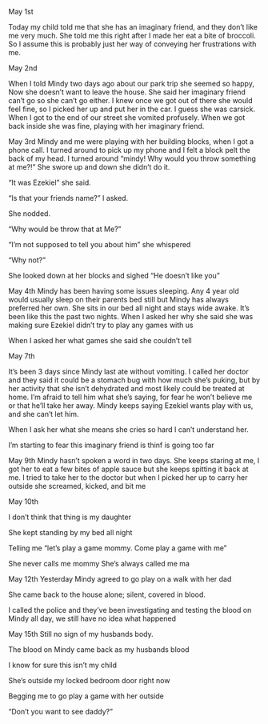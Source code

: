 May 1st

Today my child told me that she has an imaginary friend, and they don’t like me very much. 
She told me this right after I made her eat a bite of broccoli. So I assume this is probably just her way of conveying her frustrations with me. 

May 2nd

When I told Mindy two days ago about our park trip she seemed so happy,
Now she doesn’t want to leave the house. She said her imaginary friend can’t go so she can’t go either. I knew once we got out of there she would feel fine, so I picked her up and put her in the car. I guess she was carsick. When I got to the end of our street she vomited profusely. 
When we got back inside she was fine, playing with her imaginary friend. 

May 3rd
Mindy and me were playing with her building blocks, when I got a phone call. I turned around to pick up my phone and I felt a block pelt the back of my head. I turned around “mindy! Why would you throw something at me?!” She swore up and down she didn’t do it. 

“It was Ezekiel” she said.

 “Is that your friends name?” I asked. 

She nodded. 

“Why would be throw that at Me?” 

“I’m not supposed to tell you about him” she whispered

“Why not?”

She looked down at her blocks and sighed
“He doesn’t like you”


May 4th
Mindy has been having some issues sleeping. Any 4 year old would usually sleep on their parents bed still but Mindy has always preferred her own. She sits in our bed all night and stays wide awake. It’s been like this the past two nights. When I asked her why she said she was making sure Ezekiel didn’t try to play any games with us

When I asked her what games she said she couldn’t tell

May 7th

It’s been 3 days since Mindy last ate without vomiting. I called her doctor and they said it could be a stomach bug with how much she’s puking, but by her activity that she isn’t dehydrated and most likely could be treated at home. 
I’m afraid to tell him what she’s saying, for fear he won’t believe me or that he’ll take her away. Mindy keeps saying Ezekiel wants play with us, and she can’t let him. 

When I ask her what she means she cries so hard I can’t understand her. 

I’m starting to fear this imaginary friend is thinf is going too far

May 9th
Mindy hasn’t spoken a word in two days. She keeps staring at me, I got her to eat a few bites of apple sauce but she keeps spitting it back at me. I tried to take her to the doctor but when I picked her up to carry her outside she screamed, kicked, and bit me

May 10th

I don’t think that thing is my daughter

She kept standing by my bed all night

Telling me “let’s play a game mommy. Come play a game with me”

She never calls me mommy
She’s always called me ma

May 12th 
Yesterday Mindy agreed to go play on a walk with her dad

She came back to the house alone; silent, covered in blood. 

I called the police and they’ve been investigating and testing the blood on Mindy all day, we still have no idea what happened 

May 15th
Still no sign of my husbands body. 

The blood on Mindy came back as my husbands blood

I know for sure this isn’t my child

She’s outside my locked bedroom door right now

Begging me to go play a game with her outside

“Don’t you want to see daddy?”